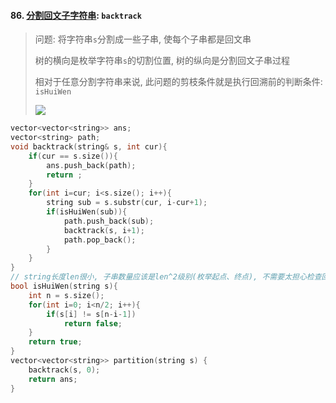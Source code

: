 #### 86. [分割回文子字符串](https://leetcode.cn/problems/M99OJA/): `backtrack`

> 问题: 将字符串`s`分割成一些子串, 使每个子串都是回文串
>
> 树的横向是枚举字符串`s`的切割位置, 树的纵向是分割回文子串过程
> 
> 相对于任意分割字符串来说, 此问题的剪枝条件就是执行回溯前的判断条件: `isHuiWen`
>
> <img src="https://code-thinking.cdn.bcebos.com/pics/131.%E5%88%86%E5%89%B2%E5%9B%9E%E6%96%87%E4%B8%B2.jpg">

```CPP
vector<vector<string>> ans;
vector<string> path;
void backtrack(string& s, int cur){
    if(cur == s.size()){
        ans.push_back(path);
        return ;
    }
    for(int i=cur; i<s.size(); i++){
        string sub = s.substr(cur, i-cur+1);
        if(isHuiWen(sub)){
            path.push_back(sub);
            backtrack(s, i+1);
            path.pop_back();
        }
    }
}
// string长度len很小, 子串数量应该是len^2级别(枚举起点、终点), 不需要太担心检查回文子串的开销
bool isHuiWen(string s){
    int n = s.size();
    for(int i=0; i<n/2; i++){
        if(s[i] != s[n-i-1])
            return false;
    }
    return true;
}
vector<vector<string>> partition(string s) {
    backtrack(s, 0);
    return ans;
}
```